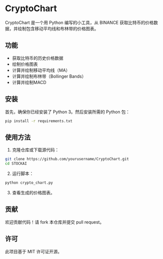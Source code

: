 # CryptoChart

CryptoChart 是一个用 Python 编写的小工具，从 BINANCE 获取比特币的价格数据，并绘制包含移动平均线和布林带的价格图表。

## 功能

- 获取比特币的历史价格数据
- 绘制价格图表
- 计算并绘制移动平均线（MA）
- 计算并绘制布林带（Bollinger Bands）
- 计算并绘制MACD

## 安装

首先，确保你已经安装了 Python 3。然后安装所需的 Python 包：

```sh
pip install -r requirements.txt
```

## 使用方法

1. 克隆仓库或下载源代码：

```sh
git clone https://github.com/yourusername/CryptoChart.git
cd STOCKAI
```

2. 运行脚本：

```sh
python crypto_chart.py
```

3. 查看生成的价格图表。
<!-- 
## 自定义参数

你可以修改 `crypto_chart.py` 中的参数以获取不同时间段的数据或绘制不同的技术指标：

- **ticker**：加密货币的代码（默认：`BTC-USD`）。
- **start_date**：数据获取的开始日期（格式：`YYYY-MM-DD`）。
- **end_date**：数据获取的结束日期（格式：`YYYY-MM-DD`）。
- **ma_window**：移动平均线的窗口大小（默认：20天）。
- **bb_window**：布林带的窗口大小（默认：20天）。 -->

## 贡献

欢迎贡献代码！请 fork 本仓库并提交 pull request。

## 许可

此项目基于 MIT 许可证开源。